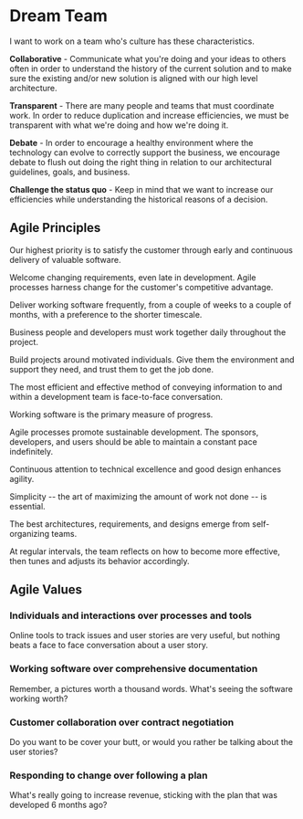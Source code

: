 # Dream Team

I want to work on a team who's culture has these characteristics.

**Collaborative** - Communicate what you're doing and your ideas to others often in order to understand the history of the current solution and to make sure the existing and/or new solution is aligned with our high level architecture.

**Transparent** - There are many people and teams that must coordinate work. In order to reduce duplication and increase efficiencies, we must be transparent with what we're doing and how we're doing it.

**Debate** - In order to encourage a healthy environment where the technology can evolve to correctly support the business, we encourage debate to flush out doing the right thing in relation to our architectural guidelines, goals, and business.

**Challenge the status quo** - Keep in mind that we want to increase our efficiencies while understanding the historical reasons of a decision.

## Agile Principles

Our highest priority is to satisfy the customer through early and continuous delivery of valuable software.

Welcome changing requirements, even late in development. Agile processes harness change for the customer's competitive advantage.

Deliver working software frequently, from a couple of weeks to a couple of months, with a preference to the shorter timescale.

Business people and developers must work together daily throughout the project.

Build projects around motivated individuals. Give them the environment and support they need, and trust them to get the job done.

The most efficient and effective method of conveying information to and within a development team is face-to-face conversation.

Working software is the primary measure of progress.

Agile processes promote sustainable development. The sponsors, developers, and users should be able to maintain a constant pace indefinitely.

Continuous attention to technical excellence and good design enhances agility.

Simplicity -- the art of maximizing the amount of work not done -- is essential.

The best architectures, requirements, and designs emerge from self-organizing teams.

At regular intervals, the team reflects on how to become more effective, then tunes and adjusts its behavior accordingly.

## Agile Values

### Individuals and interactions over processes and tools

Online tools to track issues and user stories are very useful, but nothing beats a face to face conversation about a user story.

### Working software over comprehensive documentation

Remember, a pictures worth a thousand words. What's seeing the software working worth?

### Customer collaboration over contract negotiation

Do you want to be cover your butt, or would you rather be talking about the user stories?

### Responding to change over following a plan

What's really going to increase revenue, sticking with the plan that was developed 6 months ago?

<script server>
    export default {
        layout: './layouts/post.html',
        image: '',
        title: 'Dream Team',
        excerpt: "I want to work on a team who's culture has these characteristics.",
        shouldPublish: true,
        uri: '/blug/2014/dream-team.html',
        published: new Date('2014-04-01T16:43:08.111Z'),
        tags: ['team']
    }
</script>